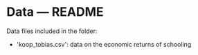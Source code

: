 # Data ― README

Data files included in the folder:

+   'koop_tobias.csv': data on the economic returns of schooling
